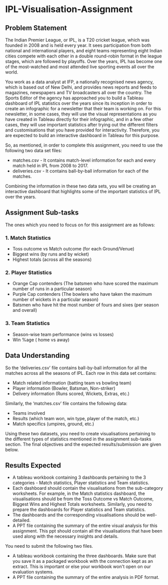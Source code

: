 # IPL-Visualisation-Assignment
## Problem Statement
The Indian Premier League, or IPL, is a T20 cricket league, which was founded in 2008 and is held every year. It sees participation from both national and international players, and eight teams representing eight Indian cities compete with each other in a double round-robin format in the league stages, which are followed by playoffs. Over the years, IPL has become one of the most-watched and most attended live sporting events all over the world.

 

You work as a data analyst at IFP, a nationally recognised news agency, which is based out of New Delhi, and provides news reports and feeds to magazines, newspapers and TV broadcasters all over the country. The Sports Editor of the agency has approached you to build a Tableau dashboard of IPL statistics over the years since its inception in order to create an infographic for a newsletter that their team is working on. For this newsletter, in some cases, they will use the visual representations as you have created in Tableau directly for their infographic, and in a few other cases, they will use important statistics after trying out the different filters and customisations that you have provided for interactivity. Therefore, you are expected to build an interactive dashboard in Tableau for this purpose.

So, as mentioned, in order to complete this assignment, you need to use the following two data set files:

* matches.csv - It contains match-level information for each and every match held in IPL from 2008 to 2017.
* deliveries.csv - It contains ball-by-ball information for each of the matches.

Combining the information in these two data sets, you will be creating an interactive dashboard that highlights some of the important statistics of IPL over the years.

## Assignment Sub-tasks
The ones which you need to focus on for this assignment are as follows:

 

### 1. Match Statistics

* Toss outcome vs Match outcome (for each Ground/Venue)
* Biggest wins (by runs and by wicket)
* Highest totals (across all the seasons)
 

### 2. Player Statistics

* Orange Cap contenders (The batsmen who have scored the maximum number of runs in a particular season)
* Purple Cap contenders (The bowlers who have taken the maximum number of wickets in a particular season)
* Batsmen who have hit the most number of fours and sixes (per season and overall)

### 3. Team Statistics

* Season-wise team performance (wins vs losses)
* Win %age ( home vs away)
 

 

 

## Data Understanding
So the ‘deliveries.csv’ file contains ball-by-ball information for all the matches across all the seasons of IPL. Each row in this data set contains:

* Match related information (batting team vs bowling team)
* Player information (Bowler, Batsman, Non-striker)
* Delivery information (Runs scored, Wickets, Extras, etc.)
 

Similarly, the ‘matches.csv’ file contains the following data:

* Teams involved
* Results (which team won, win type, player of the match, etc.)
* Match specifics (umpires, ground, etc.)
 

Using these two datasets, you need to create visualisations pertaining to the different types of statistics mentioned in the assignment sub-tasks section. The final objectives and the expected results/submission are given below.

 

## Results Expected
* A tableau workbook containing 3 dashboards pertaining to the 3 categories - Match statistics, Player statistics and Team statistics.
* Each dashboard should contain the visualisations from the sub-category worksheets. For example, in the Match statistics dashboard, the visualisations should be from the Toss Outcome vs Match Outcome, Biggest Wins and Highest Totals worksheets. Similarly, you need to prepare the dashboards for Player statistics and Team statistics.
* The dashboards and the corresponding visualisations should be well-detailed.
* A PPT file containing the summary of the entire visual analysis for this assignment. This ppt should contain all the visualisations that have been used along with the necessary insights and details.
 

You need to submit the following two files.

* A tableau workbook containing the three dashboards. Make sure that you save it as a packaged workbook with the connection kept as an extract. This is important or else your workbook won't open on our evaluation systems.
* A PPT file containing the summary of the entire analysis in PDF format.
